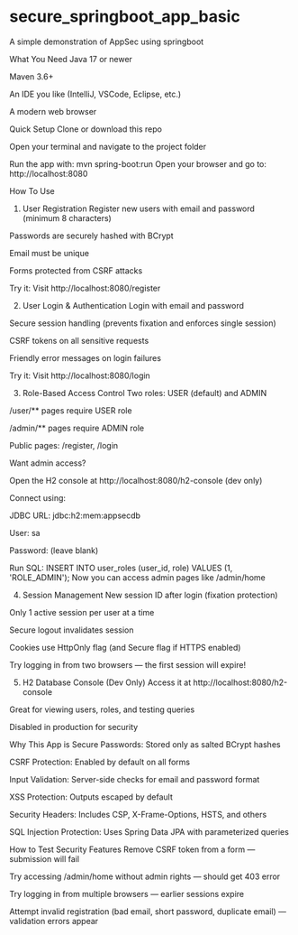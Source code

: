 # secure_springboot_app_basic
A simple demonstration of AppSec using springboot

What You Need
Java 17 or newer

Maven 3.6+

An IDE you like (IntelliJ, VSCode, Eclipse, etc.)

A modern web browser

Quick Setup
Clone or download this repo

Open your terminal and navigate to the project folder

Run the app with:
mvn spring-boot:run
Open your browser and go to: http://localhost:8080

How To Use
1. User Registration
Register new users with email and password (minimum 8 characters)

Passwords are securely hashed with BCrypt

Email must be unique

Forms protected from CSRF attacks

Try it: Visit http://localhost:8080/register

2. User Login & Authentication
Login with email and password

Secure session handling (prevents fixation and enforces single session)

CSRF tokens on all sensitive requests

Friendly error messages on login failures

Try it: Visit http://localhost:8080/login

3. Role-Based Access Control
Two roles: USER (default) and ADMIN

/user/** pages require USER role

/admin/** pages require ADMIN role

Public pages: /register, /login

Want admin access?

Open the H2 console at http://localhost:8080/h2-console (dev only)

Connect using:

JDBC URL: jdbc:h2:mem:appsecdb

User: sa

Password: (leave blank)

Run SQL:
INSERT INTO user_roles (user_id, role) VALUES (1, 'ROLE_ADMIN');
Now you can access admin pages like /admin/home

4. Session Management
New session ID after login (fixation protection)

Only 1 active session per user at a time

Secure logout invalidates session

Cookies use HttpOnly flag (and Secure flag if HTTPS enabled)

Try logging in from two browsers — the first session will expire!

5. H2 Database Console (Dev Only)
Access it at http://localhost:8080/h2-console

Great for viewing users, roles, and testing queries

Disabled in production for security

Why This App is Secure
Passwords: Stored only as salted BCrypt hashes

CSRF Protection: Enabled by default on all forms

Input Validation: Server-side checks for email and password format

XSS Protection: Outputs escaped by default

Security Headers: Includes CSP, X-Frame-Options, HSTS, and others

SQL Injection Protection: Uses Spring Data JPA with parameterized queries

How to Test Security Features
Remove CSRF token from a form — submission will fail

Try accessing /admin/home without admin rights — should get 403 error

Try logging in from multiple browsers — earlier sessions expire

Attempt invalid registration (bad email, short password, duplicate email) — validation errors appear


